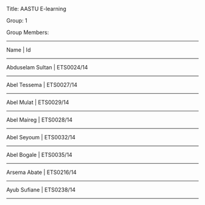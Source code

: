 Title: AASTU E-learning

Group: 1

Group Members:

------------------------------------------------------------------------------------------------------
Name                         |    Id

------------------------------------------------------------------------------------------------------
Abduselam Sultan             |  ETS0024/14

------------------------------------------------------------------------------------------------------
Abel Tessema                 |  ETS0027/14

------------------------------------------------------------------------------------------------------
Abel Mulat                   |  ETS0029/14

------------------------------------------------------------------------------------------------------
Abel Maireg                  |  ETS0028/14

------------------------------------------------------------------------------------------------------
Abel Seyoum                  |  ETS0032/14

------------------------------------------------------------------------------------------------------
Abel Bogale                  |  ETS0035/14

------------------------------------------------------------------------------------------------------
Arsema Abate                 |  ETS0216/14

------------------------------------------------------------------------------------------------------
Ayub Sufiane                 |  ETS0238/14

------------------------------------------------------------------------------------------------------
